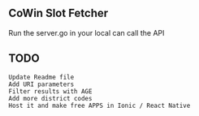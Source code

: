 ## CoWin Slot Fetcher

Run the server.go in your local can call the API

## TODO

    Update Readme file
    Add URI parameters
    Filter results with AGE
    Add more district codes
    Host it and make free APPS in Ionic / React Native
